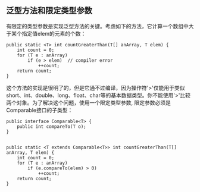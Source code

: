 ## 泛型方法和限定类型参数

有限定的类型参数是实现泛型方法的关键。考虑如下的方法，它计算一个数组中大于某个指定值elem的元素的个数：

```
public static <T> int countGreaterThan(T[] anArray, T elem) {
    int count = 0;
    for (T e : anArray)
        if (e > elem)  // compiler error
            ++count;
    return count;
}

```

这个方法的实现是很明了的，但是它通不过编译，因为操作符'>'仅能用于类似short、int、double、long、float、char等的基本数据类型。你不能使用'>'比较两个对象。为了解决这个问题，使用一个限定类型参数, 限定参数必须是Comparable<T>接口的子类型：

```
public interface Comparable<T> {
    public int compareTo(T o);
}


public static <T extends Comparable<T>> int countGreaterThan(T[] anArray, T elem) {
    int count = 0;
    for (T e : anArray)
        if (e.compareTo(elem) > 0)
            ++count;
    return count;
}

```

































